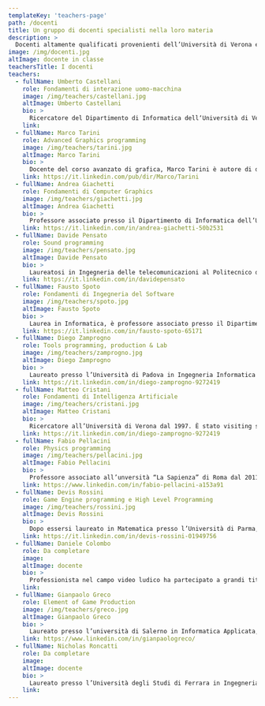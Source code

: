 ```yaml
---
templateKey: 'teachers-page'
path: /docenti
title: Un gruppo di docenti specialisti nella loro materia
description: >
  Docenti altamente qualificati provenienti dell’Università di Verona e dall’industria vi seguiranno durante il vostro percorso
image: /img/docenti.jpg
altImage: docente in classe
teachersTitle: I docenti
teachers:
  - fullName: Umberto Castellani
    role: Fondamenti di interazione uomo-macchina
    image: /img/teachers/castellani.jpg
    altImage: Umberto Castellani
    bio: >
      Ricercatore del Dipartimento di Informatica dell‘Università di Verona. Direttore del master, i suo interessi di ricerca riguardano l’elaborazione di dati 3D, l’addestramento statistico e l’elaborazione di dati biomedicali.
    link:
  - fullName: Marco Tarini
    role: Advanced Graphics programming
    image: /img/teachers/tarini.jpg
    altImage: Marco Tarini
    bio: >
      Docente del corso avanzato di grafica, Marco Tarini è autore di diversi paper a livello internazionale, in particolare nell’ambito del rendering real time e della grafica 3D in generale. E’ attualmente professore associato all’Università degli Studi
    link: https://it.linkedin.com/pub/dir/Marco/Tarini
  - fullName: Andrea Giachetti
    role: Fondamenti di Computer Graphics
    image: /img/teachers/giachetti.jpg
    altImage: Andrea Giachetti
    bio: >
      Professore associato presso il Dipartimento di Informatica dell’Università di Verona ove è docente nei corsi di Grafica al Calcolatore,  Interazione Uomo-Macchina ed Analisi di Immagini e dati volumetrici. I suoi interessi di ricerca riguardano l’elaborazione di immagini e dati 3D.
    link: https://it.linkedin.com/in/andrea-giachetti-50b2531
  - fullName: Davide Pensato
    role: Sound programming
    image: /img/teachers/pensato.jpg
    altImage: Davide Pensato
    bio: >
      Laureatosi in Ingegneria delle telecomunicazioni al Politecnico di Milano, inizia l’avventura negli Studios milanesi di Ubisoft, con il ruolo di Audio Director. Collabora con i principali studi di sviluppo italiani, oltre che a progetti con clienti.
    link: https://it.linkedin.com/in/davidepensato
  - fullName: Fausto Spoto
    role: Fondamenti di Ingegneria del Software
    image: /img/teachers/spoto.jpg
    altImage: Fausto Spoto
    bio: >
      Laurea in Informatica, è professore associato presso il Dipartimento di Informatica di Verona, dove si occupa di tecniche a supporto dello sviluppo di software di qualità, verifica e analisi automatica del software.
    link: https://it.linkedin.com/in/fausto-spoto-65171
  - fullName: Diego Zamprogno
    role: Tools programming, production & Lab
    image: /img/teachers/zamprogno.jpg
    altImage: Diego Zamprogno
    bio: >
      Laureato presso l’Università di Padova in Ingegneria Informatica ed Automatica nel 1997, fonda nel 2001 IdoruS.r.l. di cui diviene Lead Programmer, con il quale pubblica numerosi giochi sportivi, specializzandosi in intelligenza artificiale e gestione del gameplay.
    link: https://it.linkedin.com/in/diego-zamprogno-9272419
  - fullName: Matteo Cristani
    role: Fondamenti di Intelligenza Artificiale
    image: /img/teachers/cristani.jpg
    altImage: Matteo Cristani
    bio: >
      Ricercatore all’Università di Verona dal 1997. È stato visiting scholar presso l’Università di Rochester nel 1993-1994 e presso l’Università di Leeds nel 1999 e nel 2004.
    link: https://it.linkedin.com/in/diego-zamprogno-9272419
  - fullName: Fabio Pellacini
    role: Physics programming
    image: /img/teachers/pellacini.jpg
    altImage: Fabio Pellacini
    bio: >
      Professore associato all’unversità “La Sapienza” di Roma dal 2011, vanta diverse collaborazioni sia in ambito accademico e industriale, di rilievo una collaborazione con Pixar Animation Studios, si occupa del corso di Physics programming.
    link: https://www.linkedin.com/in/fabio-pellacini-a153a91
  - fullName: Devis Rossini
    role: Game Engine programming e High Level Programming
    image: /img/teachers/rossini.jpg
    altImage: Devis Rossini
    bio: >
      Dopo essersi laureato in Matematica presso l’Università di Parma, frequenta il Master in Computer Game Development a Verona. Nel 2012 inizia la sua carriera in Milestone, con cui collabora tutt’ora, occupandosi di simulazione del veicolo, fisica, AI e networking. Nel 2016 ha fondato 3Go Games, software house di sviluppo indipendente.
    link: https://it.linkedin.com/in/devis-rossini-01949756
  - fullName: Daniele Colombo
    role: Da completare
    image:
    altImage: docente
    bio: >
      Professionista nel campo video ludico ha partecipato a grandi titoli come Forza Motosport o Pay Day sotto le vesti di Programmatore Grafico, dopo aver lavorato diversi anni per grandi case ha deciso di crearsi il suo futuro come lavoratore autonomo e Freelancer.
    link:
  - fullName: Gianpaolo Greco
    role: Element of Game Production
    image: /img/teachers/greco.jpg
    altImage: Gianpaolo Greco
    bio: >
      Laureato presso l’università di Salerno in Informatica Applicata, frequenta la prima edizione del Master in Computer Game Development nel 2010. Per anni ha lavorato come Developer, Game Designer e Producer nel settore dei videogiochi. Oggi è Direttore Creativo presso Uqido, azienda specializzata in Realtà Virtuale e Aumentata.
    link: https://www.linkedin.com/in/gianpaologreco/
  - fullName: Nicholas Roncatti
    role: Da completare
    image:
    altImage: docente
    bio: >
      Laureato presso l’Università degli Studi di Ferrara in Ingegneria Informatica, attualmente si occupa di sviluppo software come Senior Gameplay Programmer, in special modo per piattaforme mobile, presso Just Funny Games Srl.
    link:
---
```

